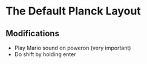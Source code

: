 # The Default Planck Layout

## Modifications
- Play Mario sound on poweron (very important)
- Do shift by holding enter

